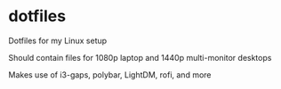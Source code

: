 # dotfiles
Dotfiles for my Linux setup

Should contain files for 1080p laptop and 1440p multi-monitor desktops

Makes use of i3-gaps, polybar, LightDM, rofi, and more
